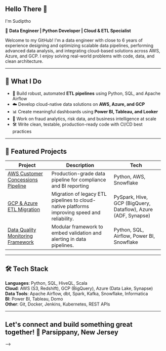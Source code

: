 ## Hello There 👋

 I'm Sudiptho

🎯 **Data Engineer | Python Developer | Cloud & ETL Specialist**

Welcome to my GitHub! I'm a data engineer with close to 6 years of experience designing and optimizing scalable data pipelines, performing advanced data analysis, and integrating cloud-based solutions across AWS, Azure, and GCP. I enjoy solving real-world problems with code, data, and clean architecture.

---

## 💼 What I Do

- 🔄 Build robust, automated **ETL pipelines** using Python, SQL, and Apache Airflow
- ☁️ Develop cloud-native data solutions on **AWS, Azure, and GCP**
- 📊 Create meaningful dashboards using **Power BI, Tableau, and Looker**
- 🧠 Work on fraud analytics, risk data, and business intelligence at scale
- 🛠 Write clean, testable, production-ready code with CI/CD best practices

---

## 🚀 Featured Projects

| Project | Description | Tech |
|--------|-------------|------|
| [AWS Customer Concessions Pipeline](https://github.com/Sudeep8084/Data-Engineer-Portfolio) | Production-grade data pipeline for compliance and BI reporting | Python, AWS, Snowflake |
| [GCP & Azure ETL Migration](https://github.com/Sudeep8084/Data-Quality-Monitoring) | Migration of legacy ETL pipelines to cloud-native platforms improving speed and reliability. | PySpark, Hive, GCP (BigQuery, Dataflow), Azure (ADF, Synapse) |
| [Data Quality Monitoring Framework](https://github.com/Sudeep8084/GCP-AZURE-ETL-Migration) | Modular framework to embed validation and alerting in data pipelines. | Python, SQL, Airflow, Power BI, Snowflake |


---

## 🛠️ Tech Stack

**Languages**: Python, SQL, HiveQL, Scala  
**Cloud**: AWS (S3, Redshift), GCP (BigQuery), Azure (Data Lake, Synapse)  
**Data Tools**: Apache Airflow, dbt, Spark, Kafka, Snowflake, Informatica  
**BI**: Power BI, Tableau, Domo  
**Other**: Git, Docker, Jenkins, Kubernetes, REST APIs  

---

Let's connect and build something great together!
📍 Parsippany, New Jersey 
---

-->
